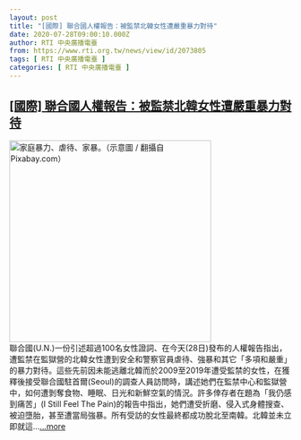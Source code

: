 ```yaml
---
layout: post
title: "[國際] 聯合國人權報告：被監禁北韓女性遭嚴重暴力對待"
date: 2020-07-28T09:00:10.000Z
author: RTI 中央廣播電臺
from: https://www.rti.org.tw/news/view/id/2073805
tags: [ RTI 中央廣播電臺 ]
categories: [ RTI 中央廣播電臺 ]
---
```

<!--1595926810000-->
[[國際] 聯合國人權報告：被監禁北韓女性遭嚴重暴力對待](https://www.rti.org.tw/news/view/id/2073805)
------

<div>
<img src="https://static.rti.org.tw/assets/thumbnails/2019/07/30/1287382a01d2e1df105f6c43748cb823.jpg" width="360" alt="家庭暴力、虐待、家暴。（示意圖 / 翻攝自Pixabay.com）" title="家庭暴力、虐待、家暴。（示意圖 / 翻攝自Pixabay.com）"><br>聯合國(U.N.)一份引述超過100名女性證詞、在今天(28日)發布的人權報告指出，遭監禁在監獄營的北韓女性遭到安全和警察官員虐待、強暴和其它「多項和嚴重」的暴力對待。這些先前因未能逃離北韓而於2009至2019年遭受監禁的女性，在獲釋後接受聯合國駐首爾(Seoul)的調查人員訪問時，講述她們在監禁中心和監獄營中，如何遭剝奪食物、睡眠、日光和新鮮空氣的情況。許多倖存者在題為「我仍感到痛苦」(I Still Feel The Pain)的報告中指出，她們遭受折磨、侵入式身體搜查、被迫墮胎，甚至遭當局強暴。所有受訪的女性最終都成功脫北至南韓。北韓並未立即就這...<a target="_blank" href="https://www.rti.org.tw/news/view/id/2073805">...more</a>
</div>
